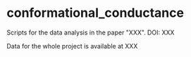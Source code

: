 # conformational_conductance
Scripts for the data analysis in the paper "XXX". DOI: XXX

Data for the whole project is available at XXX
